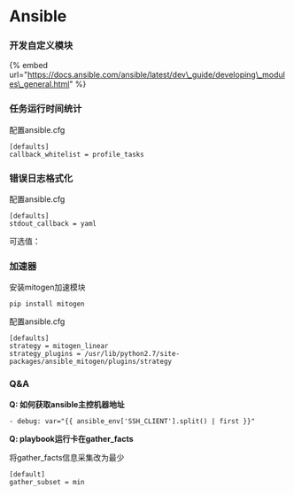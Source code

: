 # Ansible

### 开发自定义模块

{% embed url="https://docs.ansible.com/ansible/latest/dev\_guide/developing\_modules\_general.html" %}

### 任务运行时间统计

配置ansible.cfg

```text
[defaults]
callback_whitelist = profile_tasks
```

### 错误日志格式化

配置ansible.cfg

```text
[defaults]
stdout_callback = yaml
```

可选值：

### 加速器

安装mitogen加速模块

```text
pip install mitogen
```

配置ansible.cfg

```text
[defaults]
strategy = mitogen_linear
strategy_plugins = /usr/lib/python2.7/site-packages/ansible_mitogen/plugins/strategy
```

### Q&A

**Q: 如何获取ansible主控机器地址**

```text
- debug: var="{{ ansible_env['SSH_CLIENT'].split() | first }}"
```

**Q: playbook运行卡在gather\_facts**

将gather\_facts信息采集改为最少

```text
[default]
gather_subset = min
```

